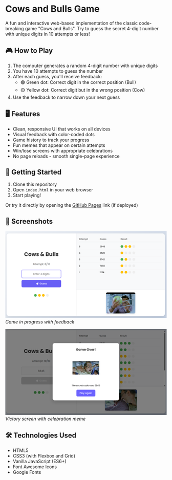 # Cows and Bulls Game

A fun and interactive web-based implementation of the classic code-breaking game "Cows and Bulls". Try to guess the secret 4-digit number with unique digits in 10 attempts or less!

## 🎮 How to Play

1. The computer generates a random 4-digit number with unique digits
2. You have 10 attempts to guess the number
3. After each guess, you'll receive feedback:
   - 🟢 Green dot: Correct digit in the correct position (Bull)
   - 🟡 Yellow dot: Correct digit but in the wrong position (Cow)
4. Use the feedback to narrow down your next guess

## 🖥️ Features

- Clean, responsive UI that works on all devices
- Visual feedback with color-coded dots
- Game history to track your progress
- Fun memes that appear on certain attempts
- Win/lose screens with appropriate celebrations
- No page reloads - smooth single-page experience

## 🚀 Getting Started

1. Clone this repository
2. Open `index.html` in your web browser
3. Start playing!

Or try it directly by opening the [GitHub Pages](https://github.com/SohanAri/Cows-Bulls) link (if deployed)

## 🎨 Screenshots

![Gameplay Screenshot](demo/demo01.png)
*Game in progress with feedback*

![Win Screen](demo/demo02.png)
*Victory screen with celebration meme*

## 🛠️ Technologies Used

- HTML5
- CSS3 (with Flexbox and Grid)
- Vanilla JavaScript (ES6+)
- Font Awesome Icons
- Google Fonts
